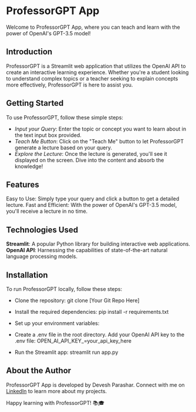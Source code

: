 # ProfessorGPT App
Welcome to ProfessorGPT App, where you can teach and learn with the power of OpenAI's GPT-3.5 model!

## Introduction
ProfessorGPT is a Streamlit web application that utilizes the OpenAI API to create an interactive learning experience.
Whether you're a student looking to understand complex topics or a teacher seeking to explain concepts more effectively, ProfessorGPT is here to assist you.

## Getting Started
To use ProfessorGPT, follow these simple steps:

- *Input your Query*: Enter the topic or concept you want to learn about in the text input box provided.
- *Teach Me Button*: Click on the "Teach Me" button to let ProfessorGPT generate a lecture based on your query.
- *Explore the Lecture*: Once the lecture is generated, you'll see it displayed on the screen. Dive into the content and absorb the knowledge!

## Features
Easy to Use: Simply type your query and click a button to get a detailed lecture.
Fast and Efficient: With the power of OpenAI's GPT-3.5 model, you'll receive a lecture in no time.

## Technologies Used
**Streamlit**: A popular Python library for building interactive web applications.
**OpenAI API**: Harnessing the capabilities of state-of-the-art natural language processing models.

## Installation
To run ProfessorGPT locally, follow these steps:

- Clone the repository:
git clone [Your Git Repo Here]

- Install the required dependencies:
pip install -r requirements.txt

- Set up your environment variables:
- Create a .env file in the root directory.
Add your OpenAI API key to the .env file:
OPEN_AI_API_KEY_=your_api_key_here

- Run the Streamlit app:
streamlit run app.py

## About the Author
ProfessorGPT App is developed by Devesh Parashar. Connect with me on [LinkedIn](https://www.linkedin.com/in/devesh-parashar/) to learn more about my projects.

Happy learning with ProfessorGPT! 📚🎓
